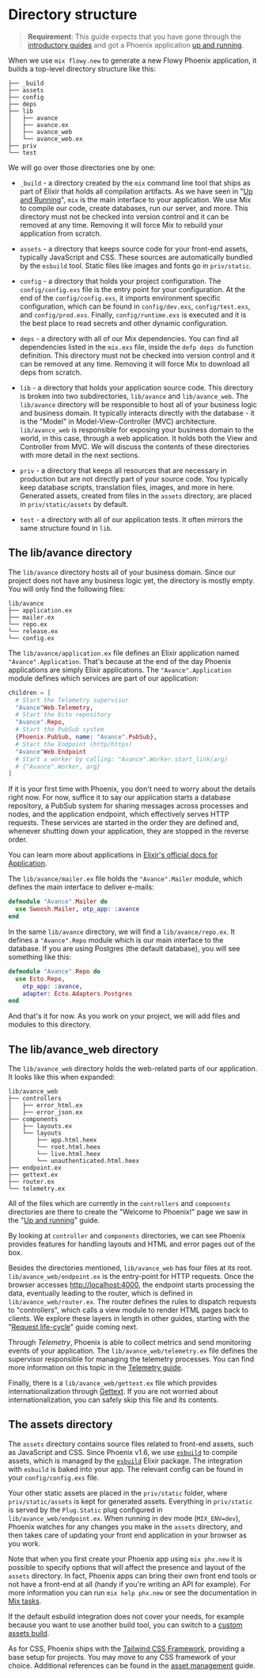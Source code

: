 # Directory structure

> **Requirement**: This guide expects that you have gone through the [introductory guides](https://hexdocs.pm/phoenix/installation.html) and got a Phoenix application [up and running](https://hexdocs.pm/phoenix/up_and_running.html).

When we use `mix flowy.new` to generate a new Flowy Phoenix application, it builds a top-level directory structure like this:

```console
├── _build
├── assets
├── config
├── deps
├── lib
│   ├── avance
│   ├── avance.ex
│   ├── avance_web
│   └── avance_web.ex
├── priv
└── test
```

We will go over those directories one by one:

- `_build` - a directory created by the `mix` command line tool that ships as part of Elixir that holds all compilation artifacts. As we have seen in "[Up and Running](https://hexdocs.pm/phoenix/up_and_running.html)", `mix` is the main interface to your application. We use Mix to compile our code, create databases, run our server, and more. This directory must not be checked into version control and it can be removed at any time. Removing it will force Mix to rebuild your application from scratch.

- `assets` - a directory that keeps source code for your front-end assets, typically JavaScript and CSS. These sources are automatically bundled by the `esbuild` tool. Static files like images and fonts go in `priv/static`.

- `config` - a directory that holds your project configuration. The `config/config.exs` file is the entry point for your configuration. At the end of the `config/config.exs`, it imports environment specific configuration, which can be found in `config/dev.exs`, `config/test.exs`, and `config/prod.exs`. Finally, `config/runtime.exs` is executed and it is the best place to read secrets and other dynamic configuration.

- `deps` - a directory with all of our Mix dependencies. You can find all dependencies listed in the `mix.exs` file, inside the `defp deps do` function definition. This directory must not be checked into version control and it can be removed at any time. Removing it will force Mix to download all deps from scratch.

- `lib` - a directory that holds your application source code. This directory is broken into two subdirectories, `lib/avance` and `lib/avance_web`. The `lib/avance` directory will be responsible to host all of your business logic and business domain. It typically interacts directly with the database - it is the "Model" in Model-View-Controller (MVC) architecture. `lib/avance_web` is responsible for exposing your business domain to the world, in this case, through a web application. It holds both the View and Controller from MVC. We will discuss the contents of these directories with more detail in the next sections.

- `priv` - a directory that keeps all resources that are necessary in production but are not directly part of your source code. You typically keep database scripts, translation files, images, and more in here. Generated assets, created from files in the `assets` directory, are placed in `priv/static/assets` by default.

- `test` - a directory with all of our application tests. It often mirrors the same structure found in `lib`.

## The lib/avance directory

The `lib/avance` directory hosts all of your business domain. Since our project does not have any business logic yet, the directory is mostly empty. You will only find the following files:

```console
lib/avance
├── application.ex
├── mailer.ex
└── repo.ex
└── release.ex
└── config.ex
```

The `lib/avance/application.ex` file defines an Elixir application named `"Avance".Application`. That's because at the end of the day Phoenix applications are simply Elixir applications. The `"Avance".Application` module defines which services are part of our application:

```elixir
children = [
  # Start the Telemetry supervisor
  "Avance"Web.Telemetry,
  # Start the Ecto repository
  "Avance".Repo,
  # Start the PubSub system
  {Phoenix.PubSub, name: "Avance".PubSub},
  # Start the Endpoint (http/https)
  "Avance"Web.Endpoint
  # Start a worker by calling: "Avance".Worker.start_link(arg)
  # {"Avance".Worker, arg}
]
```

If it is your first time with Phoenix, you don't need to worry about the details right now. For now, suffice it to say our application starts a database repository, a PubSub system for sharing messages across processes and nodes, and the application endpoint, which effectively serves HTTP requests. These services are started in the order they are defined and, whenever shutting down your application, they are stopped in the reverse order.

You can learn more about applications in [Elixir's official docs for Application](https://hexdocs.pm/elixir/Application.html).

The `lib/avance/mailer.ex` file holds the `"Avance".Mailer` module, which defines the main interface to deliver e-mails:

```elixir
defmodule "Avance".Mailer do
  use Swoosh.Mailer, otp_app: :avance
end
```

In the same `lib/avance` directory, we will find a `lib/avance/repo.ex`. It defines a `"Avance".Repo` module which is our main interface to the database. If you are using Postgres (the default database), you will see something like this:

```elixir
defmodule "Avance".Repo do
  use Ecto.Repo,
    otp_app: :avance,
    adapter: Ecto.Adapters.Postgres
end
```

And that's it for now. As you work on your project, we will add files and modules to this directory.

## The lib/avance\_web directory

The `lib/avance_web` directory holds the web-related parts of our application. It looks like this when expanded:

```console
lib/avance_web
├── controllers
│   ├── error_html.ex
│   ├── error_json.ex
├── components
│   ├── layouts.ex
│   └── layouts
│       ├── app.html.heex
│       └── root.html.heex
│       └── live.html.heex
│       └── unauthenticated.html.heex
├── endpoint.ex
├── gettext.ex
├── router.ex
└── telemetry.ex
```

All of the files which are currently in the `controllers` and `components` directories are there to create the "Welcome to Phoenix!" page we saw in the "[Up and running](up_and_running.html)" guide.

By looking at `controller` and `components` directories, we can see Phoenix provides features for handling layouts and HTML and error pages out of the box.

Besides the directories mentioned, `lib/avance_web` has four files at its root. `lib/avance_web/endpoint.ex` is the entry-point for HTTP requests. Once the browser accesses [http://localhost:4000](http://localhost:4000), the endpoint starts processing the data, eventually leading to the router, which is defined in `lib/avance_web/router.ex`. The router defines the rules to dispatch requests to "controllers", which calls a view module to render HTML pages back to clients. We explore these layers in length in other guides, starting with the "[Request life-cycle](request_lifecycle.html)" guide coming next.

Through _Telemetry_, Phoenix is able to collect metrics and send monitoring events of your application. The `lib/avance_web/telemetry.ex` file defines the supervisor responsible for managing the telemetry processes. You can find more information on this topic in the [Telemetry guide](telemetry.html).

Finally, there is a `lib/avance_web/gettext.ex` file which provides internationalization through [Gettext](https://hexdocs.pm/gettext/Gettext.html). If you are not worried about internationalization, you can safely skip this file and its contents.

## The assets directory

The `assets` directory contains source files related to front-end assets, such as JavaScript and CSS. Since Phoenix v1.6, we use [`esbuild`](https://github.com/evanw/esbuild/) to compile assets, which is managed by the [`esbuild`](https://github.com/phoenixframework/esbuild) Elixir package. The integration with `esbuild` is baked into your app. The relevant config can be found in your `config/config.exs` file.

Your other static assets are placed in the `priv/static` folder, where `priv/static/assets` is kept for generated assets. Everything in `priv/static` is served by the `Plug.Static` plug configured in `lib/avance_web/endpoint.ex`. When running in dev mode (`MIX_ENV=dev`), Phoenix watches for any changes you make in the `assets` directory, and then takes care of updating your front end application in your browser as you work.

Note that when you first create your Phoenix app using `mix phx.new` it is possible to specify options that will affect the presence and layout of the `assets` directory. In fact, Phoenix apps can bring their own front end tools or not have a front-end at all (handy if you're writing an API for example). For more information you can run `mix help phx.new` or see the documentation in [Mix tasks](mix_tasks.html).

If the default esbuild integration does not cover your needs, for example because you want to use another build tool, you can switch to a [custom assets build](asset_management.html#custom_builds).

As for CSS, Phoenix ships with the [Tailwind CSS Framework](https://tailwindcss.com/), providing a base setup for projects. You may move to any CSS framework of your choice. Additional references can be found in the [asset management](asset_management.md#css) guide.
